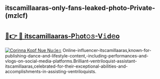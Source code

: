 ## itscamillaaras-only-fans​-leaked-photo​-Private-(mzlcf)


# <h2><a href="https://mediaupload.pro?title=itscamillaaras&ref=git">🔗👉 🔴 itscamillaaras-P𝚑ot𝚘𝚜-V𝚒d𝚎o</a></h2>

[![Corinna Kopf Nue Nu𝚍e𝚜](https://i.imgur.com/0qMVB7G.gif)](https://mediaupload.pro?title=itscamillaaras&ref=git)
Online-influencer-itscamillaaras,known-for-publishing-dance-and-lifestyle-content,-including-performances-and-vlogs-on-social-media-platforms.Brilliant-ventriloquist-assistant-itscamillaaras,celebrated-for-their-exceptional-abilities-and-accomplishments-in-assisting-ventriloquists.  